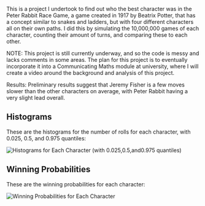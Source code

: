 This is a project I undertook to find out who the best character was in the Peter Rabbit Race Game, a game created in 1917 by Beatrix Potter, that has a concept similar to snakes and ladders, but with four different characters all on their own paths.
I did this by simulating the 10,000,000 games of each character, counting their amount of turns, and comparing these to each other.

NOTE: This project is still currently underway, and so the code is messy and lacks comments in some areas. The plan for this project is to eventually incorporate it into a Communicating Maths module at university, where I will create a video around the background and analysis of this project.

Results:
Preliminary results suggest that Jeremy Fisher is a few moves slower than the other characters on average, with Peter Rabbit having a very slight lead overall.

## Histograms

These are the histograms for the number of rolls for each character, with 0.025, 0.5, and 0.975 quantiles:

![Histograms for Each Character (with 0.025,0.5,and0.975 quantiles)](https://user-images.githubusercontent.com/80479216/154103797-787a8f05-c0c0-49ea-87c0-c93d2a7f69cb.png)

## Winning Probabilities

These are the winning probabilities for each character:

![Winning Probabilities for Each Character](https://user-images.githubusercontent.com/80479216/154101903-af0cdf95-003f-4e08-9e1d-19d12642f224.png)
